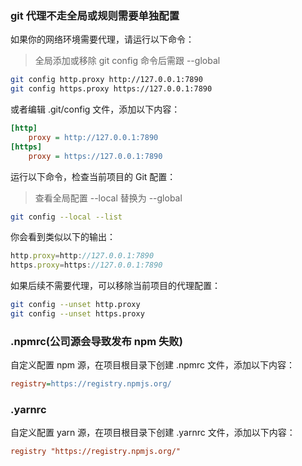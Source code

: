 ### git 代理不走全局或规则需要单独配置

如果你的网络环境需要代理，请运行以下命令：

> 全局添加或移除 git config 命令后需跟 --global

```bash
git config http.proxy http://127.0.0.1:7890
git config https.proxy https://127.0.0.1:7890
```

或者编辑 .git/config 文件，添加以下内容：

```ini
[http]
    proxy = http://127.0.0.1:7890
[https]
    proxy = https://127.0.0.1:7890
```

运行以下命令，检查当前项目的 Git 配置：

> 查看全局配置 --local 替换为 --global

```bash
git config --local --list
```

你会看到类似以下的输出：

```js
http.proxy=http://127.0.0.1:7890
https.proxy=https://127.0.0.1:7890
```

如果后续不需要代理，可以移除当前项目的代理配置：

```bash
git config --unset http.proxy
git config --unset https.proxy
```

### .npmrc(公司源会导致发布 npm 失败)

自定义配置 npm 源，在项目根目录下创建 .npmrc 文件，添加以下内容：

```ini
registry=https://registry.npmjs.org/
```

### .yarnrc

自定义配置 yarn 源，在项目根目录下创建 .yarnrc 文件，添加以下内容：

```ini
registry "https://registry.npmjs.org/"
```
